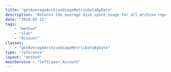 ```yaml
---
title: "getAverageArchiveUsageMetricDataByDate"
description: "Returns the average disk space usage for all archive repositories. "
date: "2018-02-12"
tags:
    - "method"
    - "sldn"
    - "Account"
classes:
    - "getAverageArchiveUsageMetricDataByDate"
type: "reference"
layout: "method"
mainService : "SoftLayer_Account"
---
```

